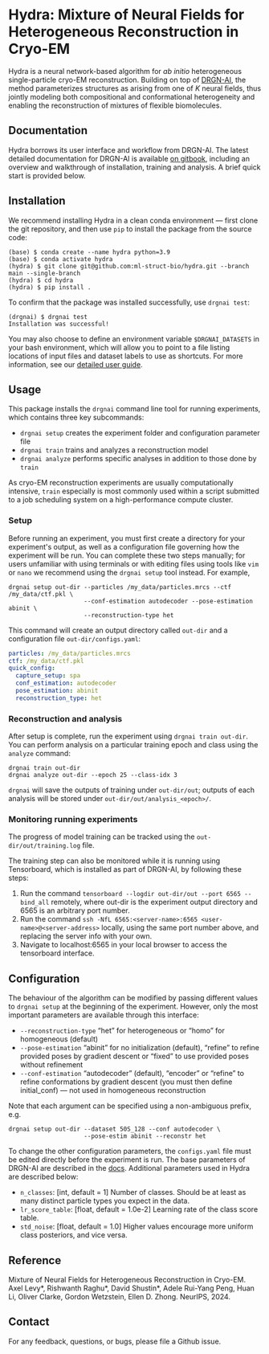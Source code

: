# Hydra: Mixture of Neural Fields for Heterogeneous Reconstruction in Cryo-EM #

Hydra is a neural network-based algorithm for _ab initio_ heterogeneous single-particle cryo-EM reconstruction. Building on top of [DRGN-AI](https://github.com/ml-struct-bio/drgnai), the
method parameterizes structures as arising from one of _K_ neural fields, thus jointly modeling both compositional and conformational heterogeneity and enabling the reconstruction of mixtures of flexible biomolecules.

## Documentation ##

Hydra borrows its user interface and workflow from DRGN-AI. The latest detailed documentation for DRGN-AI is available [on gitbook](https://ez-lab.gitbook.io/drgn-ai/), 
including an overview and walkthrough of installation, training and analysis. A brief quick start is
provided below.

## Installation ##

We recommend installing Hydra in a clean conda environment — first clone the git repository, and then use `pip` to install the package from the source code:

    (base) $ conda create --name hydra python=3.9
    (base) $ conda activate hydra
    (hydra) $ git clone git@github.com:ml-struct-bio/hydra.git --branch main --single-branch
    (hydra) $ cd hydra
    (hydra) $ pip install . 

To confirm that the package was installed successfully, use `drgnai test`:

```
(drgnai) $ drgnai test
Installation was successful!
```

You may also choose to define an environment variable `$DRGNAI_DATASETS` in your bash environment, which will allow you
to point to a file listing locations of input files and dataset labels to use as shortcuts. For more information, 
see our [detailed user guide](https://ez-lab.gitbook.io/drgn-ai/).


## Usage ##

This package installs the `drgnai` command line tool for running experiments, which contains three key subcommands:

 - `drgnai setup` creates the experiment folder and configuration parameter file
 - `drgnai train` trains and analyzes a reconstruction model
 - `drgnai analyze` performs specific analyses in addition to those done by `train`

As cryo-EM reconstruction experiments are usually computationally intensive, `train` especially is most
commonly used within a script submitted to a job scheduling system on a high-performance compute cluster.


### Setup ###

Before running an experiment, you must first create a directory for your experiment's output, as well as a configuration
file governing how the experiment will be run. You can complete these two steps manually; for users unfamiliar with
using terminals or with editing files using tools like `vim` or `nano` we recommend using the `drgnai setup` tool 
instead. For example,

```
drgnai setup out-dir --particles /my_data/particles.mrcs --ctf /my_data/ctf.pkl \
                     --conf-estimation autodecoder --pose-estimation abinit \
                     --reconstruction-type het                               
```

This command will create an output directory called `out-dir` and a configuration file `out-dir/configs.yaml`:

```yaml
particles: /my_data/particles.mrcs
ctf: /my_data/ctf.pkl
quick_config:
  capture_setup: spa
  conf_estimation: autodecoder
  pose_estimation: abinit
  reconstruction_type: het
```


### Reconstruction and analysis ###

After setup is complete, run the experiment using `drgnai train out-dir`. You can perform analysis on a particular training epoch and class using the `analyze` command:

```
drgnai train out-dir
drgnai analyze out-dir --epoch 25 --class-idx 3
```

`drgnai` will save the outputs of training under `out-dir/out`; outputs of each analysis will be stored under 
`out-dir/out/analysis_<epoch>/`.


### Monitoring running experiments ###

The progress of model training can be tracked using the `out-dir/out/training.log` file.

The training step can also be monitored while it is running using Tensorboard, which is installed as part of DRGN-AI,
by following these steps:

1. Run the command `tensorboard --logdir out-dir/out --port 6565 --bind_all` remotely, where out-dir is the experiment 
output directory and 6565 is an arbitrary port number.
2. Run the command `ssh -NfL 6565:<server-name>:6565 <user-name>@<server-address>` locally, using the same port number 
   above, and replacing the server info with your own.
3. Navigate to localhost:6565 in your local browser to access the tensorboard interface.


## Configuration ##

The behaviour of the algorithm can be modified by passing different values to `drgnai setup` at the beginning of the
experiment. However, only the most important parameters are available through this interface:

 - `--reconstruction-type` “het” for heterogeneous or “homo” for homogeneous (default)
 - `--pose-estimation` “abinit” for no initialization (default), “refine” to refine provided poses by gradient
                       descent or “fixed” to use provided poses without refinement
 - `--conf-estimation` “autodecoder” (default), “encoder” or “refine” to refine conformations by
                       gradient descent (you must then define initial_conf) — not used in homogeneous reconstruction

Note that each argument can be specified using a non-ambiguous prefix, e.g.
```
drgnai setup out-dir --dataset 50S_128 --conf autodecoder \
                     --pose-estim abinit --reconstr het
```

To change the other configuration parameters, the `configs.yaml` file must be edited directly before the experiment
is run. The base parameters of DRGN-AI are described in the [docs](https://ez-lab.gitbook.io/drgn-ai/configuration).
Additional parameters used in Hydra are described below:

 - `n_classes`: [int, default = 1] Number of classes. Should be at least as many distinct particle types you expect in the data.
 - `lr_score_table`: [float, default = 1.0e-2] Learning rate of the class score table.
 - `std_noise`: [float, default = 1.0] Higher values encourage more uniform class posteriors, and vice versa.


## Reference ##

Mixture of Neural Fields for Heterogeneous Reconstruction in Cryo-EM. Axel Levy*, Rishwanth Raghu*, David Shustin*, Adele Rui-Yang Peng, Huan Li, Oliver Clarke, Gordon Wetzstein, Ellen D. Zhong. NeurIPS, 2024.

## Contact ##

For any feedback, questions, or bugs, please file a Github issue.
